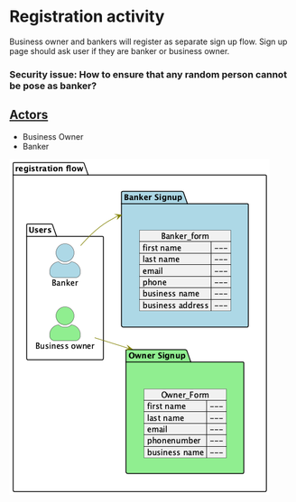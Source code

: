 # Registration activity

Business owner and bankers will register as separate sign up flow.
Sign up page should ask user if they are banker or business owner. 

### Security issue: How to ensure that any random person cannot be pose as banker?


## <u>Actors</u>
- Business Owner
- Banker

![registration.png](../../resources/assets/activities/registration.png)
